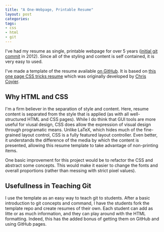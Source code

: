 ```yaml
---
title: "A One-Webpage, Printable Resume"
layout: post
categories:
tags:
- css
- html
- git
---
```


I've had my resume as single, printable webpage for over 5 years ([initial git commit](https://github.com/gonsie/gonsie.github.io/commit/c3b13b29035b6692d324b36d9e42ebf0db780361) in 2012).
Since all of the styling and content is self contained, it is very easy to used.

I've made a template of the resume available [on GitHub](https://github.com/gonsie/Cthulu-Resume).
It is based on [this one page CSS tricks resume](https://css-tricks.com/one-page-resume-site/) which was originally developed by [Chris Coyier](http://github.com/chriscoyier).


## Why HTML and CSS

I'm a firm believer in the separation of style and content.
Here, resume content is separated from the style that is applied (as with all well-structured HTML and CSS pages).
While I do think that GUI tools are more useful for viusal design, CSS does allow the expression of visual design through programatic means.
Unlike LaTeX, which hides much of the fine-grained layout control, CSS is a fully featured layout controller.
Even better, it understands the difference of the media by which the content is presented, allowing this resume template to take advantage of non-printing items.

One basic improvement for this project would be to refactor the CSS and abstract some concepts.
This would make it easier to change the fonts and overall proportions (rather than messing with strict pixel values).


## Usefullness in Teaching Git

I use the template as an easy way to teach git to students.
After a basic introduction to git concepts and command, I have the students fork the template repo and create resumes of their own.
Each student can add as litte or as much information, and they can play around with the HTML formatting.
Indeed, this has the added bonus of getting them on GitHub and using GitHub pages.
